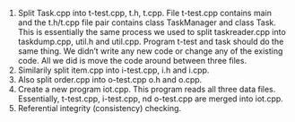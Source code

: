 1. Split Task.cpp into t-test.cpp, t.h, t.cpp.  File t-test.cpp contains main and the t.h/t.cpp file pair contains class TaskManager and class Task. This is essentially the same process we used to split taskreader.cpp into taskdump.cpp, util.h and util.cpp.  Program t-test and task should do the same thing.  We didn’t write any new code or change any of the existing code.  All we did is move the code around between three files.
2. Similarily split item.cpp into i-test.cpp, i.h and i.cpp. 
3. Also split order.cpp into o-test.cpp o.h and o.cpp. 
4. Create a new program iot.cpp.  This program reads all three data files.  Essentially, t-test.cpp, i-test.cpp, nd o-test.cpp are merged into iot.cpp. 
5. Referential integrity (consistency) checking.
